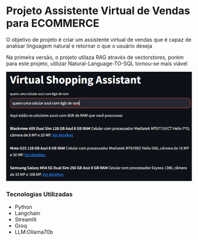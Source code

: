 <h1>Projeto Assistente Virtual de Vendas para ECOMMERCE</h1>


<p>O objetivo de projeto é criar um assistente virtual de vendas que é capaz de analisar linguagem natural e retornar o que o usuário deseja</p>

<p>Na primeira versão, o projeto utilaza RAG através de vectorstores, porém para este projeto, utilizar Natural-Language-TO-SQL tornou-se mais viável </p>


<img src='./mgt/exemplo1.png'>


<h3>Tecnologias Utilizadas</h3>
<ul>
<li>Python</li>
<li>Langchain</li>
<li>Streamlit</li>
<li>Groq</li>
<li>LLM:Ollama70b</li>



</ul>
